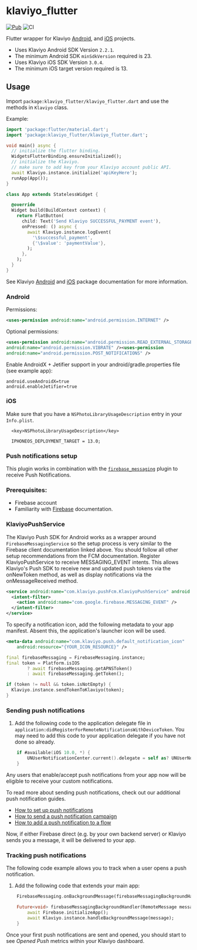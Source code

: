 # klaviyo_flutter

[![Pub](https://img.shields.io/pub/v/klaviyo_flutter.svg)](https://pub.dev/packages/klaviyo_flutter)
![CI](https://github.com/drybnikov/klaviyo_flutter/workflows/CI/badge.svg)

Flutter wrapper for Klaviyo [Android](https://github.com/klaviyo/klaviyo-android-sdk),
and [iOS](https://github.com/klaviyo/klaviyo-swift-sdk) projects.

- Uses Klaviyo Android SDK Version `2.2.1`.
- The minimum Android SDK `minSdkVersion` required is 23.
- Uses Klaviyo iOS SDK Version `3.0.4`.
- The minimum iOS target version required is 13.

## Usage

Import `package:klaviyo_flutter/klaviyo_flutter.dart` and use the methods in `Klaviyo` class.

Example:

```dart
import 'package:flutter/material.dart';
import 'package:klaviyo_flutter/klaviyo_flutter.dart';

void main() async {
  // initialize the flutter binding.
  WidgetsFlutterBinding.ensureInitialized();
  // initialize the Klaviyo.
  // make sure to add key from your Klaviyo account public API.
  await Klaviyo.instance.initialize('apiKeyHere');
  runApp(App());
}

class App extends StatelessWidget {

  @override
  Widget build(BuildContext context) {
    return FlatButton(
      child: Text('Send Klaviyo SUCCESSFUL_PAYMENT event'),
      onPressed: () async {
        await Klaviyo.instance.logEvent(
          '\$successful_payment',
          {'\$value': 'paymentValue'},
        );
      },
    );
  }
}
```

See
Klaviyo [Android](https://help.klaviyo.com/hc/en-us/articles/14750928993307)
and [iOS](https://help.klaviyo.com/hc/en-us/articles/360023213971) package
documentation for more information.

### Android

Permissions:
```xml
<uses-permission android:name="android.permission.INTERNET" />
```

Optional permissions:
```xml
<uses-permission android:name="android.permission.READ_EXTERNAL_STORAGE" /><uses-permission
android:name="android.permission.VIBRATE" /><uses-permission
android:name="android.permission.POST_NOTIFICATIONS" />
```

Enable AndroidX + Jetifier support in your android/gradle.properties file (see example app):
```
android.useAndroidX=true
android.enableJetifier=true
```

### iOS

Make sure that you have a `NSPhotoLibraryUsageDescription` entry in your `Info.plist`.

```Info.plist
  <key>NSPhotoLibraryUsageDescription</key>
```  
```project.pbxproj 
  IPHONEOS_DEPLOYMENT_TARGET = 13.0;
```

### Push notifications setup

This plugin works in combination with
the [`firebase_messaging`](https://pub.dev/packages/firebase_messaging) plugin to receive Push
Notifications.

### Prerequisites:

- Firebase account
- Familiarity with [Firebase](https://firebase.google.com/docs/cloud-messaging/android/client)
  documentation.

### KlaviyoPushService

[//]: # (TODO Document firebase setup, google services JSON etc)
The Klaviyo Push SDK for Android works as a wrapper around `FirebaseMessagingService` so the
setup process is very similar to the Firebase client documentation linked above.
You should follow all other setup recommendations from the FCM documentation.
Register KlaviyoPushService to receive MESSAGING_EVENT intents. 
This allows Klaviyo's Push SDK to receive new and updated push tokens via the onNewToken method, as well as display notifications via the onMessageReceived method.

```xml
<service android:name="com.klaviyo.pushFcm.KlaviyoPushService" android:exported="false">
  <intent-filter>
    <action android:name="com.google.firebase.MESSAGING_EVENT" />
  </intent-filter>
</service>
```

To specify a notification icon, add the following metadata to your app manifest.
Absent this, the application's launcher icon will be used.

```xml
<meta-data android:name="com.klaviyo.push.default_notification_icon"
    android:resource="{YOUR_ICON_RESOURCE}" />
```

```dart
final firebaseMessaging = FirebaseMessaging.instance;
final token = Platform.isIOS
        ? await firebaseMessaging.getAPNSToken()
        : await firebaseMessaging.getToken();

if (token != null && token.isNotEmpty) {
  Klaviyo.instance.sendTokenToKlaviyo(token);
}
```
### Sending push notifications

1. Add the following code to the application delegate file in  `application:didRegisterForRemoteNotificationsWithDeviceToken`. You may need to add this code to your application delegate if you have not done so already.

```swift
    if #available(iOS 10.0, *) {
        UNUserNotificationCenter.current().delegate = self as? UNUserNotificationCenterDelegate
    }
```

Any users that enable/accept push notifications from your app now will be eligible to receive your custom notifications.

To read more about sending push notifications, check out our additional push notification guides.
* [How to set up push notifications](https://help.klaviyo.com/hc/en-us/articles/360023213971)
* [How to send a push notification campaign](https://help.klaviyo.com/hc/en-us/articles/360006653972)
* [How to add a push notification to a flow](https://help.klaviyo.com/hc/en-us/articles/12932504108571)

Now, if either Firebase direct (e.g. by your own backend server) or Klaviyo sends you a message, it
will be delivered to your app.

### Tracking push notifications

The following code example allows you to track when a user opens a push notification.

1. Add the following code that extends your main app:

```dart
    FirebaseMessaging.onBackgroundMessage(firebaseMessagingBackgroundHandler);

    Future<void> firebaseMessagingBackgroundHandler(RemoteMessage message) async {
        await Firebase.initializeApp();
        await Klaviyo.instance.handleBackgroundMessage(message);
    }
```

Once your first push notifications are sent and opened, you should start to see *Opened Push* metrics within your Klaviyo dashboard.